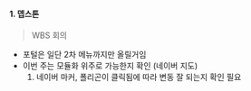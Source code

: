 
#### 1. 뎁스톤

> WBS 회의
- 포털은 일단 2차 메뉴까지만 올릴거임
- 이번 주는 모듈화 위주로 가능한지 확인 (네이버 지도)
	1. 네이버 마커, 폴리곤이 클릭됨에 따라 변동 잘 되는지 확인 필요



